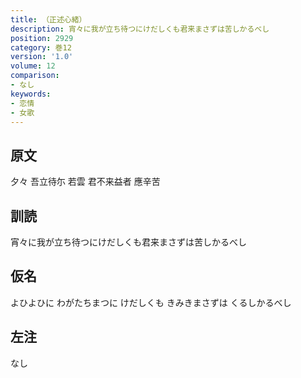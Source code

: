 ```yaml
---
title: （正述心緒）
description: 宵々に我が立ち待つにけだしくも君来まさずは苦しかるべし
position: 2929
category: 巻12
version: '1.0'
volume: 12
comparison:
- なし
keywords:
- 恋情
- 女歌
---
```


## 原文

夕々 吾立待尓 若雲 君不来益者 應辛苦

## 訓読

宵々に我が立ち待つにけだしくも君来まさずは苦しかるべし

## 仮名

よひよひに わがたちまつに けだしくも きみきまさずは くるしかるべし

## 左注

なし
